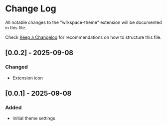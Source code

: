 # Change Log

All notable changes to the "wrkspace-theme" extension will be documented in this file.

Check [Keep a Changelog](http://keepachangelog.com/) for recommendations on how to structure this file.

## [0.0.2] - 2025-09-08

### Changed

- Extension icon

## [0.0.1] - 2025-09-08

### Added

- Initial theme settings

